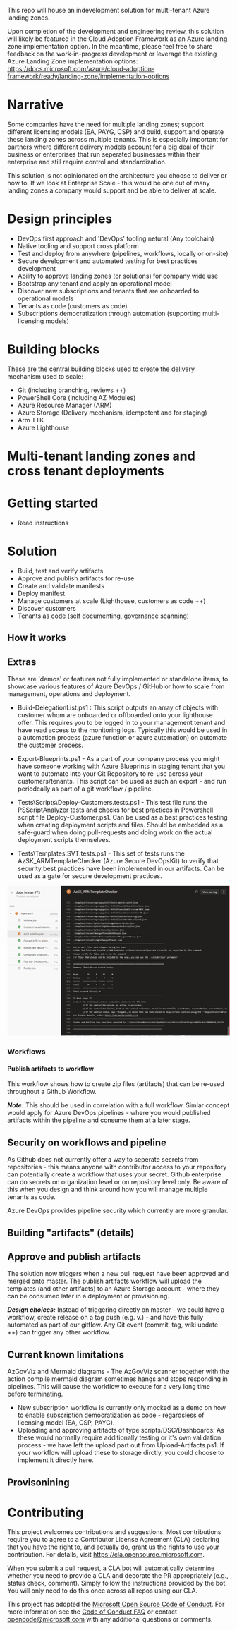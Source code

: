 This repo will house an indevelopment solution for multi-tenant Azure landing zones. 

Upon completion of the development and engineering review, this solution will likely be featured in the Cloud Adoption Framework as an Azure landing zone implementation option.
In the meantime, please feel free to share feedback on the work-in-progress development or leverage the existing Azure Landing Zone implementation options: https://docs.microsoft.com/azure/cloud-adoption-framework/ready/landing-zone/implementation-options

# Narrative

Some companies have the need for multiple landing zones; support different licensing models (EA, PAYG, CSP) and build, support and operate these landing zones across multiple tenants. This is especially important for partners where different delivery models account for a big deal of their business or enterprises that run seperated businesses within their enterprise and still require control and standardization.

This solution is not opinionated on the architecture you choose to deliver or how to. If we look at Enterprise Scale - this would be one out of many landing zones a company would support and be able to deliver at scale.

# Design principles
 - DevOps first approach and 'DevOps' tooling netural (Any toolchain)
 - Native tooling and support cross platform
 - Test and deploy from anywhere (pipelines, workflows, locally or on-site)
 - Secure development and automated testing for best practices development
 - Ability to approve landing zones (or solutions) for company wide use 
 - Bootstrap any tenant and apply an operational model
 - Discover new subscriptions and tenants that are onboarded to operational models
 - Tenants as code (customers as code)
 - Subscriptions democratization through automation (supporting multi-licensing models)

# Building blocks 

These are the central building blocks used to create the delivery mechanism used to scale:

 - Git (including branching, reviews ++)
 - PowerShell Core (including AZ Modules)
 - Azure Resource Manager (ARM)
 - Azure Storage (Delivery mechanism, idempotent and for staging)
 - Arm TTK
 - Azure Lighthouse

# Multi-tenant landing zones and cross tenant deployments

# Getting started
 - Read instructions 

# Solution
 - Build, test and verify artifacts
 - Approve and publish artifacts for re-use
 - Create and validate manifests 
 - Deploy manifest 
 - Manage customers at scale (Lighthouse, customers as code ++)
 - Discover customers
 - Tenants as code (self documenting, governance scanning)

## How it works

## Extras
These are 'demos' or features not fully implemented or standalone items, to showcase various features of Azure DevOps / GitHub or how to scale from management, operations and deployment.

- Build-DelegationList.ps1 : This script outputs an array of objects with customer whom are onboarded or offboarded onto your lighthouse offer. This requires you to be logged in to your management tenant and have read access to the monitoring logs. Typically this would be used in a automation process (azure function or azure automation) on automate the customer process.

- Export-Blueprints.ps1 - As a part of your company process you might have someone working with Azure Blueprints in staging tenant that you want to automate into your Git Repository to re-use across your customers/tenants. This script can be used as such an export - and run periodcally as part of a git workflow / pipeline.

- Tests\Scripts\Deploy-Customers.tests.ps1 - This test file runs the PSScriptAnalyzer tests and checks for best practices in Powershell script file Deploy-Customer.ps1. Can be used as a best practices testing when creating deployment scripts and files. Should be embedded as a safe-guard when doing pull-requests and doing work on the actual deployment scripts themselves.

- Tests\Templates.SVT.tests.ps1 - This set of tests runs the AzSK_ARMTemplateChecker (Azure Secure DevOpsKit) to verify that security best practices have been implemented in our artifacts. Can be used as a gate for secure development practices. 

[![Security scanning](images/Templates.SVT.tests.png)](#)

### Workflows
#### Publish artifacts to workflow
This workflow shows how to create zip files (artifacts) that can be re-used throughout a Github Workflow. 

***Note:*** This should be used in correlation with a full workflow. Simlar concept would apply for Azure DevOps pipelines - where you would published artifacts within the pipeline and consume them at a later stage.


## Security on workflows and pipeline
As Github does not currently offer a way to seperate secrets from repositories - this means anyone with contributor access to your repository can potentially create a workflow that uses your secret. Github enterprise can do secrets on organization level or on repository level only. Be aware of this when you design and think around how you will manage multiple tenants as code. 

Azure DevOps provides pipeline security which currently are more granular. 


## Building "artifacts" (details)
## Approve and publish artifacts

The solution now triggers when a new pull request have been approved and merged onto master. The publish artifacts workflow will upload the templates (and other artifacts) to an Azure Storage account - where they can be consumed later in a deployment or provisioning. 

***Design choices:*** Instead of triggering directly on master - we could have a workflow, create release on a tag push (e.g. v.) - and have this fully automated as part of our gitflow. Any Git event (commit, tag, wiki update ++) can trigger any other workflow. 


## Current known limitations
AzGovViz and Mermaid diagrams - The AzGovViz scanner together with the action compile mermaid diagram sometimes hangs and stops responding in pipelines. This will cause the workflow to execute for a very long time before terminating. 

- New subscription workflow is currently only mocked as a demo on how to enable subscription democratization as code - regardsless of licensing model (EA, CSP, PAYG).
- Uploading and approving artifacts of type scripts/DSC/Dashboards: As these would normally require additionally testing or it's own validation process - we have left the upload part out from Upload-Artifacts.ps1. If your workflow will upload these to storage dirctly, you could choose to implement it directly here. 

## Provisonining 

# Contributing

This project welcomes contributions and suggestions.  Most contributions require you to agree to a
Contributor License Agreement (CLA) declaring that you have the right to, and actually do, grant us
the rights to use your contribution. For details, visit https://cla.opensource.microsoft.com.

When you submit a pull request, a CLA bot will automatically determine whether you need to provide
a CLA and decorate the PR appropriately (e.g., status check, comment). Simply follow the instructions
provided by the bot. You will only need to do this once across all repos using our CLA.

This project has adopted the [Microsoft Open Source Code of Conduct](https://opensource.microsoft.com/codeofconduct/).
For more information see the [Code of Conduct FAQ](https://opensource.microsoft.com/codeofconduct/faq/) or
contact [opencode@microsoft.com](mailto:opencode@microsoft.com) with any additional questions or comments.
